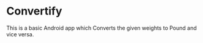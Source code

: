 # Convertify

This is a basic Android app which Converts the given weights to Pound and vice versa.

